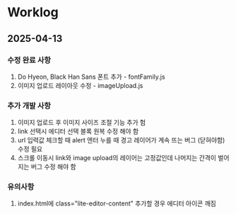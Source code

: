 
# Worklog

## 2025-04-13

### 수정 완료 사항 
1. Do Hyeon, Black Han Sans 폰트 추가 - fontFamily.js
2. 이미지 업로드 레이아웃 수정 - imageUpload.js


### 추가 개발 사항 
1. 이미지 업로드 후 이미지 사이즈 조절 기능 추가 험
2. link 선택시 에디터 선택 블록 원복 수정 해야 함 
3. url 입력값 체크할 때 alert 엔터 누를 때 경고 레이어가 계속 뜨는 버그 (닫혀야함) 수정 필요 
4. 스크롤 이동시 link와 image upload의 레이어는 고정값인데 나머지는 간격이 벌어지는 버그 수정 해야 함 

### 유의사항 
1. index.html에 class="lite-editor-content" 추가할 경우 에디터 아이콘 깨짐 
